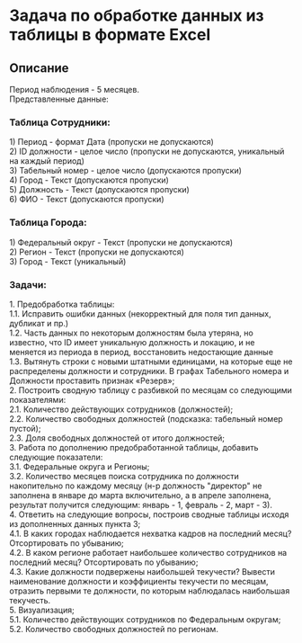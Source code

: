 <h1>Задача по обработке данных из таблицы в формате Excel</h1>
<h2>Описание</h2>
<p>Период наблюдения - 5 месяцев.<br>Представленные данные:</p>

<h3>Таблица Сотрудники:</h3>
1)	Период - формат Дата (пропуски не допускаются)<br>
2)	ID должности - целое число (пропуски не допускаются, уникальный на каждый период)<br>
3)	Табельный номер - целое число (допускаются пропуски)<br>
4)	Город - Текст (допускаются пропуски)<br>
5)	Должность - Текст (допускаются пропуски)<br>
6)	ФИО - Текст (допускаются пропуски)

<h3>Таблица Города:</h3>
1)	Федеральный округ - Текст (пропуски не допускаются)<br>
2)	Регион - Текст (пропуски не допускаются)<br>
3)	Город - Текст (уникальный)

<h3>Задачи:</h3>
1. Предобработка таблицы:<br>
1.1. Исправить ошибки данных (некорректный для поля тип данных, дубликат и пр.)<br>
1.2. Часть данных по некоторым должностям была утеряна, но известно, что ID имеет уникальную должность и локацию, и не меняется из периода в период, восстановить недостающие данные<br>
1.3. Вытянуть строки с новыми штатными единицами, на которые еще не распределены должности и сотрудники. В графах Табельного номера и Должности проставить признак «Резерв»;<br>
2. Построить сводную таблицу с разбивкой по месяцам со следующими показателями:<br>
2.1. Количество действующих сотрудников (должностей);<br>
2.2. Количество свободных должностей (подсказка: табельный номер пустой);<br>
2.3. Доля свободных должностей от итого должностей;<br>
3. Работа по дополнению предобработанной таблицы, добавить следующие показатели:<br>
3.1. Федеральные округа и Регионы;<br>
3.2. Количество месяцев поиска сотрудника по должности накопительно по каждому месяцу (н-р должность "директор" не заполнена в январе до марта включительно, а в апреле заполнена, результат получится следующим: январь - 1, февраль - 2, март - 3).<br>
4. Ответить на следующие вопросы, построив сводные таблицы исходя из дополненных данных пункта 3;<br>
4.1. В каких городах наблюдается нехватка кадров на последний месяц? Отсортировать по убыванию;<br>
4.2. В каком регионе работает наибольшее количество сотрудников на последний месяц? Отсортировать по убыванию;<br>
4.3. Какие должности подвержены наибольшей текучести? Вывести наименование должности и коэффициенты текучести по месяцам, отразить первыми те должности, по которым наблюдалась наибольшая текучесть.<br>
5. Визуализация;<br>
5.1. Количество действующих сотрудников по Федеральным округам;<br>
5.2. Количество свободных должностей по регионам.
